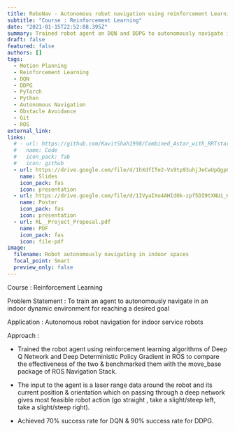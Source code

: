 ```yaml
---
title: RoboNav - Autonomous robot navigation using reinforcement Learning
subtitle: "Course : Reinforcement Learning"
date: "2021-01-15T22:52:08.395Z"
summary: Trained robot agent on DQN and DDPG to autonomously navigate in an indoor dynamic environment
draft: false
featured: false
authors: []
tags:
  - Motion Planning
  - Reinforcement Learning
  - DQN
  - DDPG
  - PyTorch
  - Python
  - Autonomous Navigation
  - Obstacle Avoidance
  - Git
  - ROS
external_link: 
links:
  # - url: https://github.com/KavitShah1998/Combined_Astar_with_RRTstar_in_ROS
  #   name: Code
  #   icon_pack: fab
  #   icon: github
  - url: https://drive.google.com/file/d/1hXdfITe2-Vs9tp93uhjJeCwUpQgp8Qbt/view?usp=sharing
    name: Slides
    icon_pack: fas
    icon: presentation
  - url: https://drive.google.com/file/d/1IVyaIXo4AHIdOk-zpf5DI9tXNUi_HkNj/view?usp=sharing
    name: Poster
    icon_pack: fas
    icon: presentation
  - url: RL__Project_Proposal.pdf 
    name: PDF
    icon_pack: fas
    icon: file-pdf
image:
  filename: Robot autonomously navigating in indoor spaces
  focal_point: Smart
  preview_only: false
---
```

Course : Reinforcement Learning

Problem Statement : To train an agent to autonomously navigate in an indoor dynamic environment for reaching a desired goal

Application : Autonomous robot navigation for indoor service robots

Approach : 
 * Trained the robot agent using reinforcement learning algorithms of Deep Q Network and Deep Deterministic Policy Gradient in ROS to compare the effectiveness of the two & benchmarked them with the move_base package of ROS Navigation Stack.

* The input to the agent is a laser range data around the robot and its current position & orientation which on passing through a deep network gives most feasible robot action (go straight , take a slight/steep left, take a slight/steep right).

 * Achieved 70% success rate for DQN & 90% success rate for DDPG.